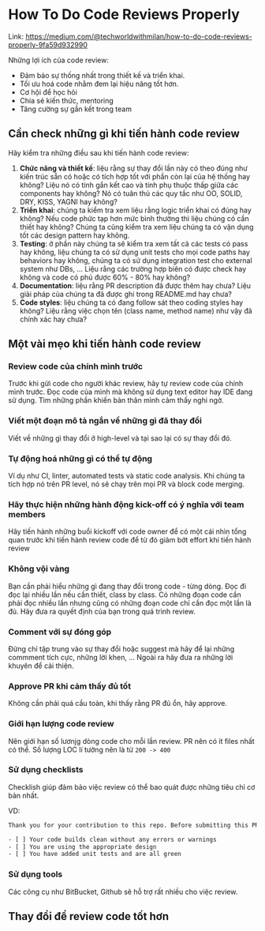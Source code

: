 # How To Do Code Reviews Properly

Link: https://medium.com/@techworldwithmilan/how-to-do-code-reviews-properly-9fa59d932990

Những lợi ích của code review:

- Đảm bảo sự thống nhất trong thiết kế và triển khai.
- Tối ưu hoá code nhằm đem lại hiệu năng tốt hơn.
- Cơ hội để học hỏi
- Chia sẻ kiến thức, mentoring
- Tăng cường sự gắn kết trong team

## Cần check những gì khi tiến hành code review

Hãy kiểm tra những điều sau khi tiến hành code review:

1. **Chức năng và thiết kế**: liệu rằng sự thay đổi lần này có theo đúng như kiến trúc sẵn có hoặc có tích hợp tốt với phần còn lại của hệ thống hay không? Liệu nó có tính gắn kết cao và tính phụ thuộc thấp giữa các components hay không? Nó có tuân thủ các quy tắc như OO, SOLID, DRY, KISS, YAGNI hay không?
2. **Triển khai**: chúng ta kiểm tra xem liệu rằng logic triển khai có đúng hay không? Nếu code phức tạp hơn mức bình thường thì liệu chúng có cần thiết hay không? Chúng ta cũng kiểm tra xem liệu chúng ta có vận dụng tốt các design pattern hay không.
3. **Testing**: ở phần này chúng ta sẽ kiểm tra xem tất cả các tests có pass hay không, liệu chúng ta có sử dụng unit tests cho mọi code paths hay behaviors hay không, chúng ta có sử dụng integration test cho external system như DBs, ... Liệu rằng các trường hợp biên có được check hay không và code có phủ được 60% - 80% hay không?
4. **Documentation**: liệu rằng PR description đã được thêm hay chưa? Liệu giải pháp của chúng ta đã được ghi trong README.md hay chưa?
5. **Code styles**: liệu chúng ta có đang follow sát theo coding styles hay không? Liệu rằng việc chọn tên (class name, method name) như vậy đã chính xác hay chưa?

## Một vài mẹo khi tiến hành code review

### Review code của chính mình trước

Trước khi gửi code cho người khác review, hãy tự review code của chính mình trước. Đọc code của mình mà không sử dụng text editor hay IDE đang sử dụng. Tìm những phần khiến bản thân mình cảm thấy nghi ngờ.

### Viết một đoạn mô tả ngắn về những gì đã thay đổi

Viết về những gì thay đổi ở high-level và tại sao lại có sự thay đổi đó.

### Tự động hoá những gì có thể tự động

Ví dụ như CI, linter, automated tests và static code analysis. Khi chúng ta tích hợp nó trên PR level, nó sẽ chạy trên mọi PR và block code merging.

### Hãy thực hiện những hành động kick-off có ý nghĩa với team members

Hãy tiến hành những buổi kickoff với code owner để có một cái nhìn tổng quan trước khi tiến hành review code để từ đó giảm bớt effort khi tiến hành review

### Không vội vàng

Bạn cần phải hiểu những gì đang thay đổi trong code - từng dòng. Đọc đi đọc lại nhiều lần nếu cần thiết, class by class. Có những đoạn code cần phải đọc nhiều lần nhưng cũng có những đoạn code chỉ cần đọc một lần là đủ. Hãy đưa ra quyết định của bạn trong quá trình review.

### Comment với sự đóng góp

Đừng chỉ tập trung vào sự thay đổi hoặc suggest mà hãy để lại những commment tích cực, những lời khen, ... Ngoài ra hãy đưa ra những lời khuyên để cải thiện.

### Approve PR khi cảm thấy đủ tốt

Không cần phải quá cầu toàn, khi thấy rằng PR đủ ổn, hãy approve.

### Giới hạn lượng code review

Nên giới hạn số lươnjg dòng code cho mỗi lần review. PR nên có ít files nhất có thể. Số lượng LOC lí tưởng nên là từ `200 -> 400`

### Sử dụng checklists

Checklish giúp đảm bảo việc review có thể bao quát được những tiêu chỉ cơ bản nhất.

VD:

```txt
Thank you for your contribution to this repo. Before submitting this PR, please make sure the:

- [ ] Your code builds clean without any errors or warnings
- [ ] You are using the appropriate design
- [ ] You have added unit tests and are all green
```

### Sử dụng tools

Các công cụ như BitBucket, Github sẽ hỗ trợ rất nhiều cho việc review.

## Thay đổi để review code tốt hơn 
